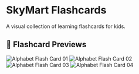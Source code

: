 # SkyMart Flashcards

A visual collection of learning flashcards for kids.

## 📸 Flashcard Previews

![Alphabet Flash Card 01](https://github.com/DhruvikMS/skymart-flashcards/blob/main/attached_assets/alphabet%20flash%20card%2001.jpg?raw=true)
![Alphabet Flash Card 02](https://github.com/DhruvikMS/skymart-flashcards/blob/main/attached_assets/alphabet%20flash%20card%2002.jpg?raw=true)
![Alphabet Flash Card 03](https://github.com/DhruvikMS/skymart-flashcards/blob/main/attached_assets/alphabet%20flash%20card%2003.jpg?raw=true)
![Alphabet Flash Card 04](https://github.com/DhruvikMS/skymart-flashcards/blob/main/attached_assets/alphabet%20flash%20card%2004.jpg?raw=true)


